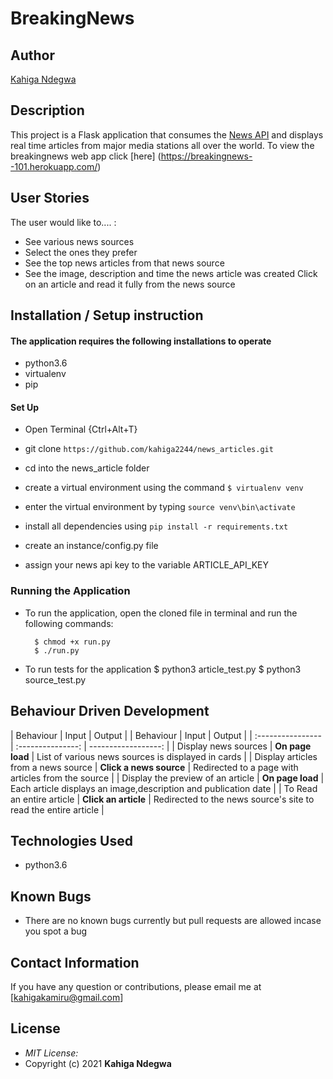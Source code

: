 # BreakingNews

## Author

[Kahiga Ndegwa](https://github.com/kahiga2244)

## Description

This project is a Flask application that consumes the [News API](https://newsapi.org/) and displays real time articles from major media stations all over the world.
To view the breakingnews web app click [here] (https://breakingnews--101.herokuapp.com/)

## User Stories

The user would like to.... :

- See various news sources
- Select the ones they prefer
- See the top news articles from that news source
- See the image, description and time the news article was created
  Click on an article and read it fully from the news source

## Installation / Setup instruction

#### The application requires the following installations to operate

- python3.6
- virtualenv
- pip

#### Set Up

- Open Terminal {Ctrl+Alt+T}

- git clone `https://github.com/kahiga2244/news_articles.git`

- cd into the news_article folder

- create a virtual environment using the command `$ virtualenv venv`

- enter the virtual environment by typing `source venv\bin\activate`

- install all dependencies using `pip install -r requirements.txt`

- create an instance/config.py file
- assign your news api key to the variable ARTICLE_API_KEY

### Running the Application

- To run the application, open the cloned file in terminal and run the following commands:

        $ chmod +x run.py
        $ ./run.py

- To run tests for the application
  $ python3 article_test.py
  $ python3 source_test.py

## Behaviour Driven Development

| Behaviour | Input | Output |
| Behaviour | Input | Output |
| :---------------- | :---------------: | ------------------: |
| Display news sources | **On page load** | List of various news sources is displayed in cards |
| Display articles from a news source | **Click a news source** | Redirected to a page with articles from the source |
| Display the preview of an article | **On page load** | Each article displays an image,description and publication date |
| To Read an entire article | **Click an article** | Redirected to the news source's site to read the entire article |

## Technologies Used

- python3.6

## Known Bugs

- There are no known bugs currently but pull requests are allowed incase you spot a bug

## Contact Information

If you have any question or contributions, please email me at [kahigakamiru@gmail.com]

## License

- _MIT License:_
- Copyright (c) 2021 **Kahiga Ndegwa**
